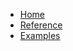 <!-- docs/_sidebar.md -->

* [Home](/)
* [Reference](reference/api-readme.md)
* [Examples](examples/index.md)